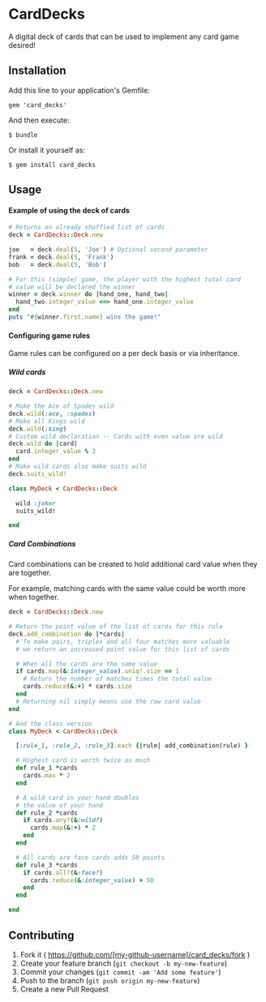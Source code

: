 # CardDecks

A digital deck of cards that can be used to implement any card game desired!

## Installation

Add this line to your application's Gemfile:

    gem 'card_decks'

And then execute:

    $ bundle

Or install it yourself as:

    $ gem install card_decks

## Usage

#### Example of using the deck of cards

```ruby
# Returns an already shuffled list of cards
deck = CardDecks::Deck.new

joe   = deck.deal(5, 'Joe') # Optional second parameter
frank = deck.deal(5, 'Frank')
bob   = deck.deal(5, 'Bob')

# For this (simple) game, the player with the highest total card
# value will be declared the winner
winner = deck.winner do |hand_one, hand_two|
  hand_two.integer_value <=> hand_one.integer_value
end
puts "#{winner.first.name} wins the game!"
```

#### Configuring game rules

Game rules can be configured on a per deck basis or via inheritance.

##### Wild cards

```ruby
deck = CardDecks::Deck.new

# Make the Ace of Spades wild
deck.wild(:ace, :spades)
# Make all Kings wild
deck.wild(:king)
# Custom wild declaration -- Cards with even value are wild
deck.wild do |card|
  card.integer_value % 2
end
# Make wild cards also make suits wild
deck.suits_wild!

class MyDeck < CardDecks::Deck

  wild :joker
  suits_wild!

end
```

##### Card Combinations

Card combinations can be created to hold additional card value when they are together.

For example, matching cards with the same value could be worth more when together.

```ruby
deck = CardDecks::Deck.new

# Return the point value of the list of cards for this rule
deck.add_combination do |*cards|
  # To make pairs, triples and all four matches more valuable
  # we return an increased point value for this list of cards

  # When all the cards are the same value
  if cards.map(&:integer_value).uniq!.size == 1
    # Return the number of matches times the total value
    cards.reduce(&:+) * cards.size
  end
  # Returning nil simply means use the raw card value
end

# And the class version
class MyDeck < CardDecks::Deck

  [:rule_1, :rule_2, :rule_3].each {|rule| add_combination(rule) }

  # Highest card is worth twice as much
  def rule_1 *cards
    cards.max * 2
  end

  # A wild card in your hand doubles
  # the value of your hand
  def rule_2 *cards
    if cards.any?(&:wild?)
      cards.map(&:+) * 2
    end
  end

  # All cards are face cards adds 50 points
  def rule_3 *cards
    if cards.all?(&:face?)
      cards.reduce(&:integer_value) + 50
    end
  end

end
```


## Contributing

1. Fork it ( https://github.com/[my-github-username]/card_decks/fork )
2. Create your feature branch (`git checkout -b my-new-feature`)
3. Commit your changes (`git commit -am 'Add some feature'`)
4. Push to the branch (`git push origin my-new-feature`)
5. Create a new Pull Request
